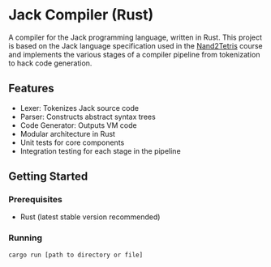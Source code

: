 # Jack Compiler (Rust)

A compiler for the Jack programming language, written in Rust. This project is based on the Jack language specification used in the [Nand2Tetris](https://www.nand2tetris.org/) course and implements the various stages of a compiler pipeline from tokenization to hack code generation.

## Features

- Lexer: Tokenizes Jack source code
- Parser: Constructs abstract syntax trees
- Code Generator: Outputs VM code
- Modular architecture in Rust
- Unit tests for core components
- Integration testing for each stage in the pipeline

## Getting Started

### Prerequisites

- Rust (latest stable version recommended)

### Running
```bash
cargo run [path to directory or file]
